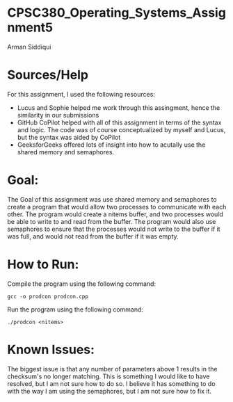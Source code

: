 # CPSC380_Operating_Systems_Assignment5
Arman Siddiqui

# Sources/Help
For this assignment, I used the following resources:
- Lucus and Sophie helped me work through this assingment, hence the similarity in our submissions
- GitHub CoPilot helped with all of this assignment in terms of the syntax and logic. The code was of course conceptualized by myself and Lucus, but the syntax was aided by CoPilot
- GeeksforGeeks offered lots of insight into how to acutally use the shared memory and semaphores.

# Goal:
The Goal of this assignment was use shared memory and semaphores to create a program that would allow two processes to communicate with each other. The program would create a nitems buffer, and two processes would be able to write to and read from the buffer. The program would also use semaphores to ensure that the processes would not write to the buffer if it was full, and would not read from the buffer if it was empty.

# How to Run:
Compile the program using the following command:
```
gcc -o prodcon prodcon.cpp
```

Run the program using the following command:
```
./prodcon <nitems>
```

# Known Issues:
The biggest issue is that any number of parameters above 1 results in the checksum's no longer matching. This is something I would like to have resolved, but I am not sure how to do so. I believe it has something to do with the way I am using the semaphores, but I am not sure how to fix it.